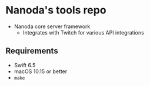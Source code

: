 # Nanoda's tools repo

- Nanoda core server framework
  - Integrates with Twitch for various API integrations

## Requirements

- Swift 6.5
- macOS 10.15 or better
- `make`
